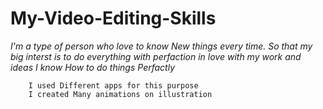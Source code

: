 # My-Video-Editing-Skills

_I'm a type of person who love to know New things every time. So that my big interst is to do everything with perfaction_
_in love with my work and ideas I know How to do things Perfactly_

        I used Different apps for this purpose
        I created Many animations on illustration
